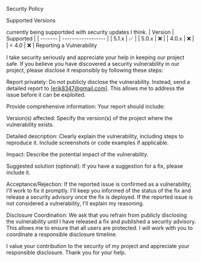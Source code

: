 Security Policy
 
Supported Versions
  
currently being supportded with security updates I think.
| Version | Supported          | 
| ------- | ------------------ | 
| 5.1.x   | :white_check_mark: | 
| 5.0.x   | :x:                | 
| 4.0.x   | :x:                | 
| < 4.0   | :x:                | 
Reporting a Vulnerability
 
I take security seriously and appreciate your help in keeping our project safe.  If you believe you have discovered a security vulnerability in our project, please disclose it responsibly by following these steps: 
 
 
Report privately:  Do not publicly disclose the vulnerability. Instead, send a detailed report to [erik8347@gmail.com].  This allows me to address the issue before it can be exploited. 
 
 
Provide comprehensive information: Your report should include: 
 
Version(s) affected: Specify the version(s) of the project where the vulnerability exists.
 
Detailed description: Clearly explain the vulnerability, including steps to reproduce it.  Include screenshots or code examples if applicable.
 
Impact: Describe the potential impact of the vulnerability.
 
Suggested solution (optional): If you have a suggestion for a fix, please include it.

   
Acceptance/Rejection: If the reported issue is confirmed as a vulnerability, I'll work to fix it promptly. I'll keep you informed of the status of the fix and release a security advisory once the fix is deployed.  If the reported issue is not considered a vulnerability, I'll explain my reasoning. 
 
 
Disclosure Coordination: We ask that you refrain from publicly disclosing the vulnerability until I have released a fix and published a security advisory. This allows me to ensure that all users are protected.  I will work with you to coordinate a responsible disclosure timeline. 
 
 
I value your contribution to the security of my project and appreciate your responsible disclosure.  Thank you for your help.
